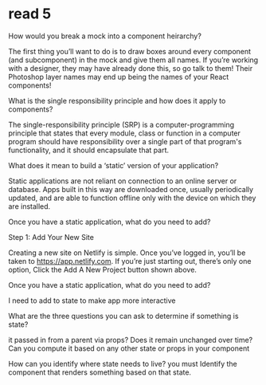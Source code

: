 # read 5

How would you break a mock into a component heirarchy?

The first thing you’ll want to do is to draw boxes around every component (and 
subcomponent) in the mock and give them all names. If you’re working with a 
designer, they may have already done this, so go talk to them! Their Photoshop
 layer names may end up being the names of your React components!



What is the single responsibility principle and how does it apply to components?

The single-responsibility principle (SRP) is a computer-programming principle that states that every module, class or function in a computer program should have responsibility over a single part of that program's functionality, and it should encapsulate that part.

What does it mean to build a ‘static’ version of your application?

Static applications are not reliant on connection to an online server or database. Apps built in this way are downloaded once, usually periodically updated, and are able to function offline only with the device on which they are installed.

Once you have a static application, what do you need to add?

Step 1: Add Your New Site

Creating a new site on Netlify is simple. Once you’ve logged in, you’ll be taken to https://app.netlify.com. If you’re just starting out, there’s only one option, Click the Add A New Project button shown above.


Once you have a static application, what do you need to add?


I need to add to state to make app more interactive

What are the three questions you can ask to determine if something is state?

it passed in from a parent via props? 
Does it remain unchanged over time? 
Can you compute it based on any other state or props in your component
 




How can you identify where state needs to live?
 you must Identify the component that renders something based on that state.
